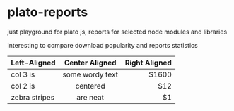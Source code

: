 

# plato-reports

just playground for plato js, reports for selected node modules and libraries

interesting to compare download popularity and reports statistics


|Left-Aligned| Center Aligned  | Right Aligned |
| :------------ |:---------------:| -----:|
| col 3 is      | some wordy text | $1600 |
| col 2 is      | centered        |   $12 |
| zebra stripes | are neat        |    $1 |
